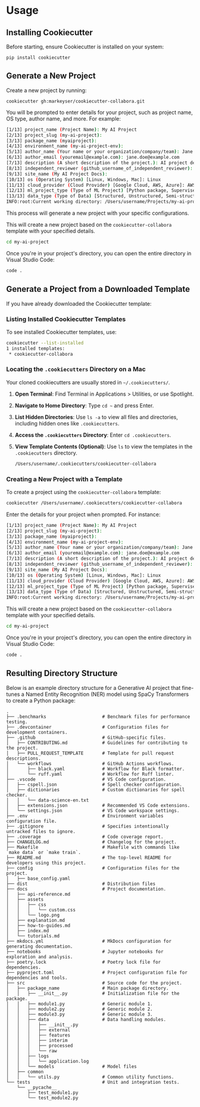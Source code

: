 # Usage

## Installing Cookiecutter

Before starting, ensure Cookiecutter is installed on your system:

```shell
pip install cookiecutter
```

## Generate a New Project

Create a new project by running:

```shell
cookiecutter gh:markeyser/cookiecutter-collabora.git
```

You will be prompted to enter details for your project, such as project
name, OS type, author name, and more. For example:

```bash
[1/13] project_name (Project Name): My AI Project
[2/13] project_slug (my-ai-project):
[3/13] package_name (myaiproject):
[4/13] environment_name (my-ai-project-env):
[5/13] author_name (Your name or your organization/company/team): Jane Doe
[6/13] author_email (youremail@example.com): jane.doe@example.com
[7/13] description (A short description of the project.): AI project development
[8/13] independent_reviewer (github_username_of_independent_reviewer):
[9/13] site_name (My AI Project Docs):
[10/13] os (Operating System) [Linux, Windows, Mac]: Linux
[11/13] cloud_provider (Cloud Provider) [Google Cloud, AWS, Azure]: AWS
[12/13] ml_project_type (Type of ML Project) [Python package, Supervised ML project, Unsupervised ML project Generative AI project]: Generative AI project
[13/13] data_type (Type of Data) [Structured, Unstructured, Semi-structured]: Unstructured
INFO:root:Current working directory: /Users/username/Projects/my-ai-project
```

This process will generate a new project with your specific
configurations.

This will create a new project based on the `cookiecutter-collabora` template
with your specified details.

```bash
cd my-ai-project
```

Once you're in your project's directory, you can open the entire
directory in Visual Studio Code:

```bash
code .
```

## Generate a Project from a Downloaded Template

If you have already downloaded the Cookiecutter template:

### Listing Installed Cookiecutter Templates

To see installed Cookiecutter templates, use:

```bash
cookiecutter --list-installed
1 installed templates:
 * cookiecutter-collabora
```

### Locating the `.cookiecutters` Directory on a Mac

Your cloned cookiecutters are usually stored in `~/.cookiecutters/`.

1. **Open Terminal**: Find Terminal in Applications > Utilities, or use
   Spotlight.

2. **Navigate to Home Directory**: Type `cd ~` and press Enter.

3. **List Hidden Directories**: Use `ls -a` to view all files and
   directories, including hidden ones like `.cookiecutters`.

4. **Access the `.cookiecutters` Directory**: Enter `cd .cookiecutters`.

5. **View Template Contents (Optional)**: Use `ls` to view the templates
   in the `.cookiecutters` directory.

   ```bash
   /Users/username/.cookiecutters/cookiecutter-collabora
   ```

### Creating a New Project with a Template

To create a project using the `cookiecutter-collabora` template:

```bash
cookiecutter /Users/username/.cookiecutters/cookiecutter-collabora
```

Enter the details for your project when prompted. For instance:

```bash
[1/13] project_name (Project Name): My AI Project
[2/13] project_slug (my-ai-project):
[3/13] package_name (myaiproject):
[4/13] environment_name (my-ai-project-env):
[5/13] author_name (Your name or your organization/company/team): Jane Doe
[6/13] author_email (youremail@example.com): jane.doe@example.com
[7/13] description (A short description of the project.): AI project development
[8/13] independent_reviewer (github_username_of_independent_reviewer):
[9/13] site_name (My AI Project Docs):
[10/13] os (Operating System) [Linux, Windows, Mac]: Linux
[11/13] cloud_provider (Cloud Provider) [Google Cloud, AWS, Azure]: AWS
[12/13] ml_project_type (Type of ML Project) [Python package, Supervised ML project, Unsupervised ML project Generative AI project]: Generative AI project
[13/13] data_type (Type of Data) [Structured, Unstructured, Semi-structured]: Unstructured
INFO:root:Current working directory: /Users/username/Projects/my-ai-project
```

This will create a new project based on the `cookiecutter-collabora` template
with your specified details.

```bash
cd my-ai-project
```

Once you're in your project's directory, you can open the entire
directory in Visual Studio Code:

```bash
code .
```

## Resulting Directory Structure

Below is an example directory structure for a Generative AI project that
fine-tunes a Named Entity Recognition (NER) model using SpaCy
Transformers to create a Python package:

```text
.
├── .benchmarks                     # Benchmark files for performance testing.
├── .devcontainer                   # Configuration files for development containers.
├── .github                         # GitHub-specific files.
│   ├── CONTRIBUTING.md             # Guidelines for contributing to the project.
│   ├── PULL_REQUEST_TEMPLATE       # Template for pull request descriptions.
│   └── workflows                   # GitHub Actions workflows.
│       ├── black.yaml              # Workflow for Black formatter.
│       └── ruff.yaml               # Workflow for Ruff linter.
├── .vscode                         # VS Code configuration.
│   ├── cspell.json                 # Spell checker configuration.
│   ├── dictionaries                # Custom dictionaries for spell checker.
│   │   └── data-science-en.txt
│   ├── extensions.json             # Recommended VS Code extensions.
│   └── settings.json               # VS Code workspace settings.
├── .env                            # Environment variables configuration file.
├── .gitignore                      # Specifies intentionally untracked files to ignore.
├── .coverage                       # Code coverage report.
├── CHANGELOG.md                    # Changelog for the project.
├── Makefile                        # Makefile with commands like `make data` or `make train`.
├── README.md                       # The top-level README for developers using this project.
├── config                          # Configuration files for the project.
│   ├── base_config.yaml
├── dist                            # Distribution files
├── docs                            # Project documentation.
│   ├── api-reference.md
│   ├── assets
│   │   ├── css
│   │   │   └── custom.css
│   │   └── logo.png
│   ├── explanation.md
│   ├── how-to-guides.md
│   ├── index.md
│   └── tutorials.md
├── mkdocs.yml                      # MkDocs configuration for generating documentation.
├── notebooks                       # Jupyter notebooks for exploration and analysis.
├── poetry.lock                     # Poetry lock file for dependencies.
├── pyproject.toml                  # Project configuration file for dependencies and tools.
├── src                             # Source code for the project.
│   ├── package_name                # Main package directory.
│   │   ├── __init__.py             # Initialization file for the package.
│   │   ├── module1.py              # Generic module 1.
│   │   ├── module2.py              # Generic module 2.
│   │   ├── module3.py              # Generic module 3.
│   │   ├── data                    # Data handling modules.
│   │   │   ├── __init__.py
│   │   │   ├── external
│   │   │   ├── features
│   │   │   ├── interim
│   │   │   ├── processed
│   │   │   └── raw
│   │   ├── logs
│   │   │   └── application.log
│   │   └── models                  # Model files
│   ├── common
│   │   └── utils.py                # Common utility functions.
└── tests                           # Unit and integration tests.
    └── __pycache__
        ├── test_module1.py
        └── test_module2.py
```